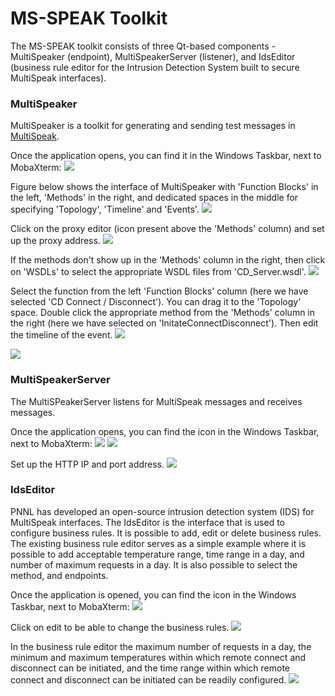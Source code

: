 # MS-SPEAK Toolkit
The MS-SPEAK toolkit consists of three Qt-based components - MultiSpeaker (endpoint), MultiSpeakerServer (listener), and IdsEditor (business rule editor for the Intrusion Detection System built to secure MultiSpeak interfaces).


### MultiSpeaker
MultiSpeaker is a toolkit for generating and sending test messages in [MultiSpeak](http://multispeak.org).

Once the application opens, you can find it in the Windows Taskbar, next to MobaXterm: 
![](images/TaskbarMultiSpeaker.png)

Figure below shows the interface of MultiSpeaker with 'Function Blocks' in the left, 'Methods' in the right, and dedicated spaces in the middle for specifying 'Topology', 'Timeline' and 'Events'. 
![](images/MultiSpeakerOpening.png)

Click on the proxy editor (icon present above the 'Methods' column) and set up the proxy address.
![](images/MultiSpeakerProxy.png)

If the methods don't show up in the 'Methods' column in the right, then click on 'WSDLs' to select the appropriate WSDL files from 'CD_Server.wsdl'.
![](images/OpenWSDL.png)

Select the function from the left 'Function Blocks' column (here we have selected 'CD Connect / Disconnect'). You can drag it to the 'Topology' space. Double click the appropriate method from the 'Methods' column in the right (here we have selected on 'InitateConnectDisconnect'). Then edit the timeline of the event. 
![](images/MultiSpeaker.png)

![](images/EditTimeLineEvent.png)


### MultiSpeakerServer

The MultiSPeakerServer listens for MultiSpeak messages and receives messages. 

Once the application opens, you can find the icon in the Windows Taskbar, next to MobaXterm: ![](images/TaskbarMultiSpeakerServer.png)
![](images/MultiSpeakerServer.png)

Set up the HTTP IP and port address.
![](images/MultiSpeakerHTTP.png)


### IdsEditor
PNNL has developed an open-source intrusion detection system (IDS) for MultiSpeak interfaces. The IdsEditor is the interface that is used to configure business rules. 
It is possible to add, edit or delete business rules. The existing business rule editor serves as a simple example where it is possible to add acceptable temperature range, time range in a day, and number of maximum requests in a day. It is also possible to select the method, and endpoints.

Once the application is opened, you can find the icon in the Windows Taskbar, next to MobaXterm: ![](images/TaskbarIdsEditor.png)

Click on edit to be able to change the business rules.
![](images/IdsEditor.png)

In the business rule editor the maximum number of requests in a day, the minimum and maximum temperatures within which remote connect and disconnect can be initiated, and the time range within which remote connect and disconnect can be initiated can be readily configured.
![](images/IdsEditorEdit.png)

